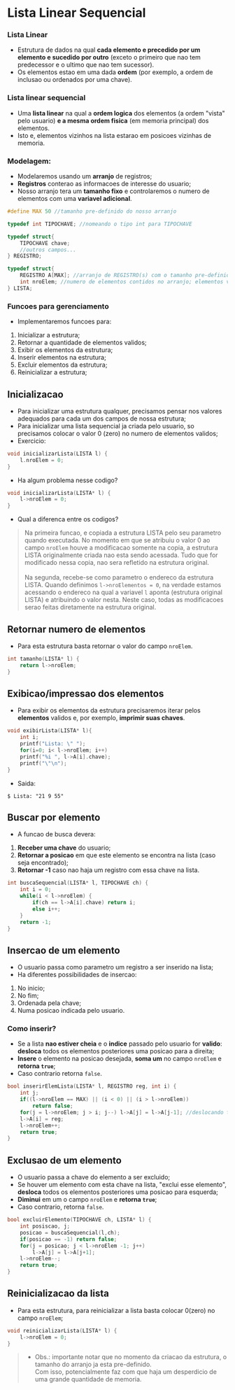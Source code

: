 # Lista Linear Sequencial
### Lista Linear
- Estrutura de dados na qual **cada elemento e precedido por um elemento e sucedido por outro** (exceto o primeiro que nao tem predecessor e o ultimo que nao tem sucessor).
- Os elementos estao em uma dada **ordem** (por exemplo, a ordem de inclusao ou ordenados por uma chave).

### Lista linear sequencial
- Uma **lista linear** na qual a **ordem logica** dos elementos (a ordem "vista" pelo usuario) **e a mesma ordem fisica** (em memoria principal) dos elementos.
- Isto e, elementos vizinhos na lista estarao em posicoes vizinhas de memoria.

### Modelagem:
- Modelaremos usando um **arranjo** de registros;
- **Registros** conterao as informacoes de interesse do usuario;
- Nosso arranjo tera um **tamanho fixo** e controlaremos o numero de elementos com uma **variavel adicional**.
```c++
#define MAX 50 //tamanho pre-definido do nosso arranjo

typedef int TIPOCHAVE; //nomeando o tipo int para TIPOCHAVE

typedef struct{ 
    TIPOCHAVE chave;
    //outros campos...
} REGISTRO;

typedef struct{
    REGISTRO A[MAX]; //arranjo de REGISTRO(s) com o tamanho pre-definido
    int nroElem; //numero de elementos contidos no arranjo; elementos validos
} LISTA;
```
### Funcoes para gerenciamento
- Implementaremos funcoes para:
1. Inicializar a estrutura;
2. Retornar a quantidade de elementos validos;
3. Exibir os elementos da estrutura;
4. Inserir elementos na estrutura;
5. Excluir elementos da estrutura;
6. Reinicializar a estrutura;

## Inicializacao
- Para inicializar uma estrutura qualquer, precisamos pensar nos valores adequados para cada um dos campos de nossa estrutura;
- Para inicializar uma lista sequencial ja criada pelo usuario, so precisamos colocar o valor 0 (zero) no numero de elementos validos;
- Exercicio:
```c++
void inicializarLista(LISTA l) {
    l.nroElem = 0;
}
```
- Ha algum problema nesse codigo?
```c++
void inicializarLista(LISTA* l) {
    l->nroElem = 0;
}
```
- Qual a diferenca entre os codigos?
> Na primeira funcao, e copiada a estrutura LISTA pelo seu parametro quando executada. No momento em que se atribuiu o valor 0 ao campo `nroElem` houve a modificacao somente na copia, a estrutura LISTA originalmente criada nao esta sendo acessada. Tudo que for modificado nessa copia, nao sera refletido na estrutura original. <br> <br>
> Na segunda, recebe-se como parametro o endereco da estrutura LISTA. Quando definimos `l->nroElementos = 0`, na verdade estamos acessando o endereco na qual a variavel `l` aponta (estrutura original LISTA) e atribuindo o valor nesta. Neste caso, todas as modificacoes serao feitas diretamente na estrutura original.<br>

## Retornar numero de elementos
- Para esta estrutura basta retornar o valor do campo `nroElem`.
```c++
int tamanho(LISTA* l) {
    return l->nroElem;
}
```

## Exibicao/impressao dos elementos
- Para exibir os elementos da estrutura precisaremos iterar pelos **elementos** validos e, por exemplo, **imprimir suas chaves**.
```c++
void exibirLista(LISTA* l){
    int i;
    printf("Lista: \" ");
    for(i=0; i< l->nroElem; i++)
    printf("%i ", l->A[i].chave);
    printf("\"\n");
}
```
- Saida:
```shell 
$ Lista: "21 9 55"
```

## Buscar por elemento
- A funcao de busca devera:
1. **Receber uma chave** do usuario;
2. **Retornar a posicao** em que este elemento se encontra na lista (caso seja encontrado);
3. **Retornar -1** caso nao haja um registro com essa chave na lista.
```c++
int buscaSequencial(LISTA* l, TIPOCHAVE ch) {
    int i = 0;
    while(i < l->nroElem) {
        if(ch == l->A[i].chave) return i;
        else i++;
    }
    return -1;
}
```

## Insercao de um elemento
- O usuario passa como parametro um registro a ser inserido na lista;
- Ha diferentes possibilidades de insercao:
1. No inicio;
2. No fim;
3. Ordenada pela chave;
4. Numa posicao indicada pelo usuario.

### Como inserir?
- Se a lista **nao estiver cheia** e o **indice** passado pelo usuario for **valido**: **desloca** todos os elementos posteriores uma posicao para a direita;
- **Insere** o elemento na posicao desejada, **soma um** no campo `nroElem` e **retorna `true`**;
- Caso contrario retorna `false`.
```c++
bool inserirElemLista(LISTA* l, REGISTRO reg, int i) {
    int j;
    if((l->nroElem == MAX) || (i < 0) || (i > l->nroElem))
        return false;
    for(j = l->nroElem; j > i; j--) l->A[j] = l->A[j-1]; //deslocando todos os elementos uma posicao a direita
    l->A[i] = reg;
    l->nroElem++;
    return true;
}
```

## Exclusao de um elemento
- O usuario passa a chave do elemento a ser excluido;
- Se houver um elemento com esta chave na lista, "exclui esse elemento", **desloca** todos os elementos posteriores uma posicao para esquerda;
- **Diminui** em um o campo `nroElem` e **retorna `true`**;
- Caso contrario, retorna `false`.
```c++
bool excluirElemento(TIPOCHAVE ch, LISTA* l) {
    int posiscao, j;
    posicao = buscaSequencial(l,ch);
    if(posicao == -1) return false;
    for(j = posicao; j < l->nroElem -1; j++)
        l->A[j] = l->A[j+1];
    l->nroElem--;
    return true;
}    
```

## Reinicializacao da lista
- Para esta estrutura, para reinicializar a lista basta colocar 0(zero) no campo `nroElem`;
```c++
void reinicializarLista(LISTA* l) {
    l->nroElem = 0;
}
```
> - Obs.: importante notar que no momento da criacao da estrutura, o tamanho do arranjo ja esta pre-definido. <br>
> Com isso, potencialmente faz com que haja um desperdicio de uma grande quantidade de memoria.


